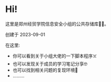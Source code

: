 # Hi!

这里是郑州经贸学院信息安全小组的公共存储库👨‍💻。

创建于 2023-09-01

在这里:

- 你可以看到关于小组大佬的一下脚本程序☠️
- 也可以发现关于成员的学习笔记分享🤓
- 也可以找到相关问题的复现环境🤯
- .........
